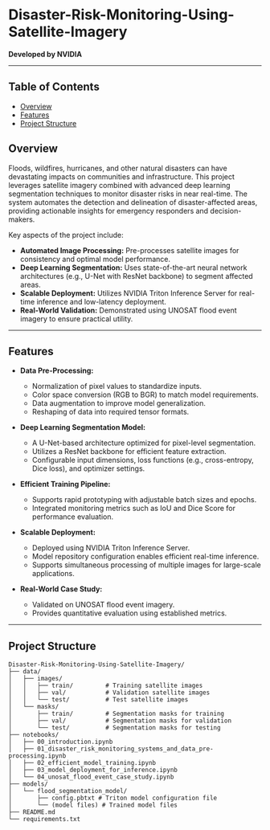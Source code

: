 # Disaster-Risk-Monitoring-Using-Satellite-Imagery

**Developed by NVIDIA**

---

## Table of Contents

- [Overview](#overview)
- [Features](#features)
- [Project Structure](#project-structure)

## Overview

Floods, wildfires, hurricanes, and other natural disasters can have devastating impacts on communities and infrastructure. This project leverages satellite imagery combined with advanced deep learning segmentation techniques to monitor disaster risks in near real-time. The system automates the detection and delineation of disaster-affected areas, providing actionable insights for emergency responders and decision-makers.

Key aspects of the project include:
- **Automated Image Processing:** Pre-processes satellite images for consistency and optimal model performance.
- **Deep Learning Segmentation:** Uses state-of-the-art neural network architectures (e.g., U-Net with ResNet backbone) to segment affected areas.
- **Scalable Deployment:** Utilizes NVIDIA Triton Inference Server for real-time inference and low-latency deployment.
- **Real-World Validation:** Demonstrated using UNOSAT flood event imagery to ensure practical utility.

---

## Features

- **Data Pre-Processing:**  
  - Normalization of pixel values to standardize inputs.
  - Color space conversion (RGB to BGR) to match model requirements.
  - Data augmentation to improve model generalization.
  - Reshaping of data into required tensor formats.

- **Deep Learning Segmentation Model:**  
  - A U-Net-based architecture optimized for pixel-level segmentation.
  - Utilizes a ResNet backbone for efficient feature extraction.
  - Configurable input dimensions, loss functions (e.g., cross-entropy, Dice loss), and optimizer settings.

- **Efficient Training Pipeline:**  
  - Supports rapid prototyping with adjustable batch sizes and epochs.
  - Integrated monitoring metrics such as IoU and Dice Score for performance evaluation.

- **Scalable Deployment:**  
  - Deployed using NVIDIA Triton Inference Server.
  - Model repository configuration enables efficient real-time inference.
  - Supports simultaneous processing of multiple images for large-scale applications.

- **Real-World Case Study:**  
  - Validated on UNOSAT flood event imagery.
  - Provides quantitative evaluation using established metrics.

---

## Project Structure

```plaintext
Disaster-Risk-Monitoring-Using-Satellite-Imagery/
├── data/
│   ├── images/
│   │   ├── train/         # Training satellite images
│   │   ├── val/           # Validation satellite images
│   │   └── test/          # Test satellite images
│   └── masks/
│       ├── train/         # Segmentation masks for training
│       ├── val/           # Segmentation masks for validation
│       └── test/          # Segmentation masks for testing
├── notebooks/
│   ├── 00_introduction.ipynb
│   ├── 01_disaster_risk_monitoring_systems_and_data_pre-processing.ipynb
│   ├── 02_efficient_model_training.ipynb
│   ├── 03_model_deployment_for_inference.ipynb
│   └── 04_unosat_flood_event_case_study.ipynb
├── models/
│   └── flood_segmentation_model/
│       ├── config.pbtxt # Triton model configuration file
│       └── (model files) # Trained model files
├── README.md
└── requirements.txt
